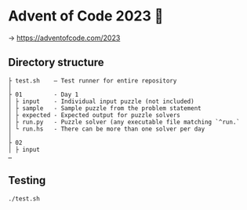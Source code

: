 Advent of Code 2023 🎄
======================

→ https://adventofcode.com/2023


Directory structure
-------------------

```
├ test.sh    — Test runner for entire repository
│
├ 01         - Day 1
│ ├ input    - Individual input puzzle (not included)
│ ├ sample   - Sample puzzle from the problem statement
│ ├ expected - Expected output for puzzle solvers
│ ├ run.py   - Puzzle solver (any executable file matching `^run.`
│ └ run.hs   - There can be more than one solver per day
│
├ 02
│ ├ input
…
```

Testing
-------

```
./test.sh
```
